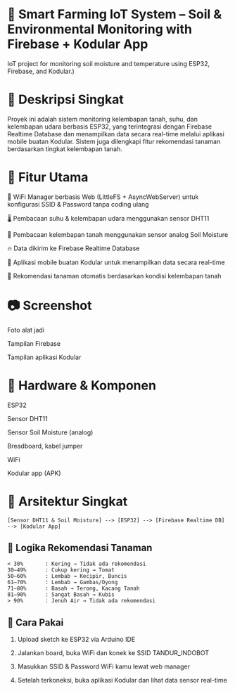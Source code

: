 # 🌱 Smart Farming IoT System – Soil & Environmental Monitoring with Firebase + Kodular App
IoT project for monitoring soil moisture and temperature using ESP32, Firebase, and Kodular.)

# 📌 Deskripsi Singkat
Proyek ini adalah sistem monitoring kelembapan tanah, suhu, dan kelembapan udara berbasis ESP32, yang terintegrasi dengan Firebase Realtime Database dan menampilkan data secara real-time melalui aplikasi mobile buatan Kodular. Sistem juga dilengkapi fitur rekomendasi tanaman berdasarkan tingkat kelembapan tanah.

# 🚀 Fitur Utama
📡 WiFi Manager berbasis Web (LittleFS + AsyncWebServer) untuk konfigurasi SSID & Password tanpa coding ulang

🌡️ Pembacaan suhu & kelembapan udara menggunakan sensor DHT11

🌾 Pembacaan kelembapan tanah menggunakan sensor analog Soil Moisture

🔥 Data dikirim ke Firebase Realtime Database

📱 Aplikasi mobile buatan Kodular untuk menampilkan data secara real-time

🌿 Rekomendasi tanaman otomatis berdasarkan kondisi kelembapan tanah

# 📷 Screenshot
Foto alat jadi

Tampilan Firebase

Tampilan aplikasi Kodular

# 🔧 Hardware & Komponen
ESP32

Sensor DHT11

Sensor Soil Moisture (analog)

Breadboard, kabel jumper

WiFi

Kodular app (APK)
# 📡 Arsitektur Singkat
```
[Sensor DHT11 & Soil Moisture] --> [ESP32] --> [Firebase Realtime DB] --> [Kodular App]
```

## 🧠 Logika Rekomendasi Tanaman
```
< 30%       : Kering → Tidak ada rekomendasi
30–49%      : Cukup kering → Tomat
50–60%      : Lembab → Kecipir, Buncis
61–70%      : Lembab → Gambas/Oyong
71–80%      : Basah → Terong, Kacang Tanah
81–90%      : Sangat Basah → Kubis
> 90%       : Jenuh Air → Tidak ada rekomendasi
```

## 🧾 Cara Pakai
1. Upload sketch ke ESP32 via Arduino IDE

2. Jalankan board, buka WiFi dan konek ke SSID TANDUR_INDOBOT

3. Masukkan SSID & Password WiFi kamu lewat web manager

4. Setelah terkoneksi, buka aplikasi Kodular dan lihat data sensor real-time
